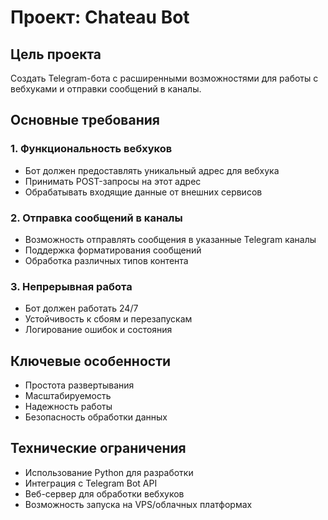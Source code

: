 # Проект: Chateau Bot

## Цель проекта
Создать Telegram-бота с расширенными возможностями для работы с вебхуками и отправки сообщений в каналы.

## Основные требования

### 1. Функциональность вебхуков
- Бот должен предоставлять уникальный адрес для вебхука
- Принимать POST-запросы на этот адрес
- Обрабатывать входящие данные от внешних сервисов

### 2. Отправка сообщений в каналы
- Возможность отправлять сообщения в указанные Telegram каналы
- Поддержка форматирования сообщений
- Обработка различных типов контента

### 3. Непрерывная работа
- Бот должен работать 24/7
- Устойчивость к сбоям и перезапускам
- Логирование ошибок и состояния

## Ключевые особенности
- Простота развертывания
- Масштабируемость
- Надежность работы
- Безопасность обработки данных

## Технические ограничения
- Использование Python для разработки
- Интеграция с Telegram Bot API
- Веб-сервер для обработки вебхуков
- Возможность запуска на VPS/облачных платформах 